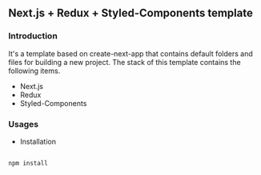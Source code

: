## Next.js + Redux + Styled-Components template

### Introduction
It's a template based on create-next-app that contains default folders and files for building a new project.
The stack of this template contains the following items.
* Next.js
* Redux
* Styled-Components

### Usages

* Installation

```

npm install

```

